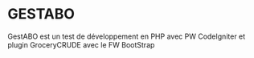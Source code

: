 GESTABO
=============
GestABO est un test de développement en PHP avec PW CodeIgniter et plugin GroceryCRUDE
                                            avec le FW BootStrap